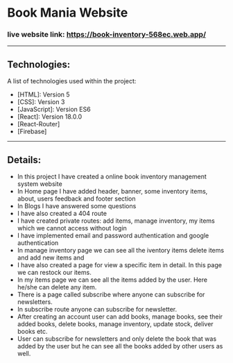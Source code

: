 # Book Mania Website
### live website link: https://book-inventory-568ec.web.app/
***
## Technologies:
A list of technologies used within the project:
* [HTML]: Version 5
* [CSS]: Version 3
* [JavaScript]: Version ES6
* [React]: Version 18.0.0
* [React-Router]
* [Firebase]
***
## Details:
* In this project I have created a online book inventory management system website
* In Home page I have added header, banner, some inventory items, about, users feedback and footer section
* In Blogs I have answered some questions
* I have also created a 404 route
* I have created private routes: add items, manage inventory, my items which we cannot access without login
* I have implemented email and password authentication and google authentication
* In manage inventory page we can see all the iventory items delete items and add new items and 
* I have also created a page for view a specific item in detail. In this page we can restock our items.
* In my items page we can see all the items added by the user. Here he/she can delete any item.
* There is a page called subscribe where anyone can subscribe for newsletters.
* In subscribe route anyone can subscribe for newsletter.
* After creating an account user can add books, manage books, see their added books, delete books, manage inventory, update stock, deliver books etc.
* User can subscribe for newsletters and only delete the book that was added by the user but he can see all the books added by other users as well.
